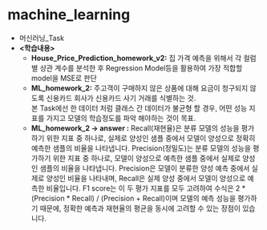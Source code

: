 # machine_learning
- 머신러닝_Task<br>
- **<학습내용>** <br>
  - **House_Price_Prediction_homework_v2:** 집 가격 예측을 위해서 각 컬럼별 상관 계수를 분석한 후 Regression Model등을 활용하여 가장 적합할 model을 MSE로 판단
  - **ML_homework_2:** 주고객이 구매하지 않은 상품에 대해 요금이 청구되지 않도록 신용카드 회사가 신용카드 사기 거래를 식별하는 것. <br>
    본 Task에선  한 데이터 처럼 클래스 간 데이터가 불균형 할 경우, 어떤 성능 지표를 가지고 모델의 학습정도를 파악 해야하는 것이 목표.
  - **ML_homework_2 -> answer :** Recall(재현율)은 분류 모델의 성능을 평가하기 위한 지표 중 하나로, 실제로 양성인 샘플 중에서 모델이 양성으로 정확히 예측한 샘플의 비율을 나타냅니다. Precision(정밀도)는 분류 모델의 성능을 평가하기 위한 지표     중 하나로, 모델이 양성으로 예측한 샘플 중에서 실제로 양성인 샘플의 비율을 나타냅니다. Precision은 모델이 분류한 양성 예측 중에서 실제로 양성인 비율을 나타내며, Recall은 실제 양성 중에서 모델이 양성으로 예측한 비율입니다. F1 score는 이 두     평가 지표를 모두 고려하여 수식은 2 * (Precision * Recall) / (Precision + Recall)이며 모델의 예측 성능을 평가하기 때문에, 정확한 예측과 재현율의 평균을 동시에 고려할 수 있는 장점이 있습니다.
